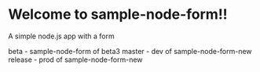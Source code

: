 # Welcome to sample-node-form!!
A simple node.js app with a form

beta - sample-node-form of beta3
master - dev of sample-node-form-new
release - prod of sample-node-form-new
